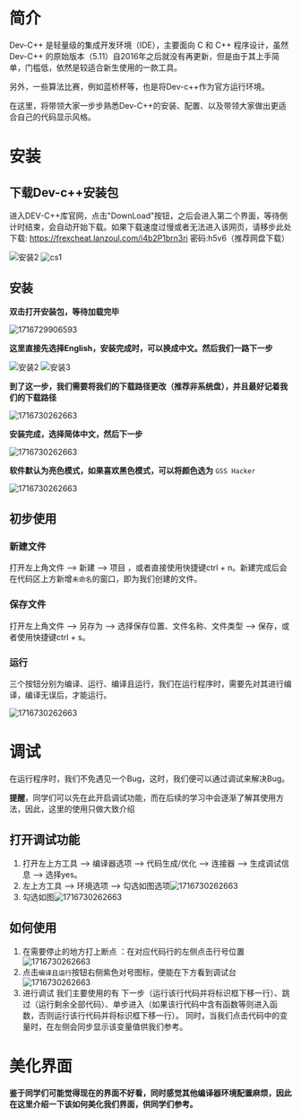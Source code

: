 # 简介

Dev-C++ 是轻量级的集成开发环境（IDE），主要面向 C 和 C++ 程序设计，虽然Dev-C++ 的原始版本（5.11）自2016年之后就没有再更新，但是由于其上手简单，门槛低，依然是较适合新生使用的一款工具。

另外，一些算法比赛，例如蓝桥杯等，也是将Dev-c++作为官方运行环境。

在这里，将带领大家一步步熟悉Dev-C++的安装、配置、以及带领大家做出更适合自己的代码显示风格。

# 安装

## 下载Dev-c++安装包

进入DEV-C++库官网，点击"DownLoad"按钮，之后会进入第二个界面，等待倒计时结束，会自动开始下载。如果下载速度过慢或者无法进入该网页，请移步此处下载: https://frexcheat.lanzoul.com/i4b2P1brn3ri  密码:h5v6（推荐网盘下载）

<div class="img-container">
  <img src="/images/Environment/dev_c++/安装2.png" alt="安装2"/>
  <img src="/images/Environment/dev_c++/cs1.png" alt="cs1"/>
</div>

## 安装

**双击打开安装包，等待加载完毕**

![1716729906593](/images/Environment/dev_c++/安装1.png)

**这里直接先选择English，安装完成时，可以换成中文。然后我们一路下一步**

<div class="img-container">
  <img src="/images/Environment/dev_c++/安装2.png" alt="安装2"/>
  <img src="/images/Environment/dev_c++/安装3.png" alt="安装3"/>
</div>

**到了这一步，我们需要将我们的下载路径更改（推荐非系统盘），并且最好记着我们的下载路径**

![1716730262663](/images/Environment/dev_c++/安装4.png)

**安装完成，选择简体中文，然后下一步**

![1716730262663](/images/Environment/dev_c++/安装5.png)

**软件默认为亮色模式，如果喜欢黑色模式，可以将颜色选为** `GSS Hacker`

![1716730262663](/images/Environment/dev_c++/安装6.png)

## 初步使用

### 新建文件

打开左上角文件 --> 新建 --> 项目 ，或者直接使用快捷键ctrl + n。新建完成后会在代码区上方新增`未命名`的窗口，即为我们创建的文件。

### 保存文件

打开左上角文件 --> 另存为 --> 选择保存位置、文件名称、文件类型 --> 保存，或者使用快捷键ctrl + s。

### 运行

三个按钮分别为编译、运行、编译且运行，我们在运行程序时，需要先对其进行编译，编译无误后，才能运行。

![1716730262663](/images/Environment/dev_c++/使用3.png)

# 调试

在运行程序时，我们不免遇见一个Bug，这时，我们便可以通过调试来解决Bug。

**提醒**，同学们可以先在此开启调试功能，而在后续的学习中会逐渐了解其使用方法，因此，这里的使用只做大致介绍

## 打开调试功能

1. 打开左上方工具 --> 编译器选项 --> 代码生成/优化 --> 连接器 --> 生成调试信息 --> 选择yes。
2. 左上方工具 --> 环境选项 --> 勾选如图选项![1716730262663](/images/Environment/dev_c++/编译1.png)
3. 勾选如图![1716730262663](/images/Environment/dev_c++/调试2.png)

## 如何使用

1. 在需要停止的地方打上断点 ：在对应代码行的左侧点击行号位置![1716730262663](/images/Environment/dev_c++/调试3.png)
2. 点击`编译且运行`按钮右侧紫色对号图标，便能在下方看到调试台![1716730262663](/images/Environment/dev_c++/调试4.png)
3. 进行调试
   我们主要使用的有 下一步（运行该行代码并将标识框下移一行）、跳过（运行剩余全部代码）、单步进入（如果该行代码中含有函数等则进入函数，否则运行该行代码并将标识框下移一行）。
   同时，当我们点击代码中的变量时，在左侧会同步显示该变量值供我们参考。

# 美化界面

**鉴于同学们可能觉得现在的界面不好看，同时感觉其他编译器环境配置麻烦，因此在这里介绍一下该如何美化我们界面，供同学们参考。**
